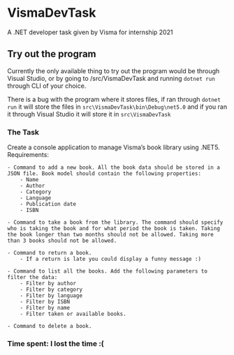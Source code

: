# VismaDevTask

 A .NET developer task given by Visma for internship 2021

## Try out the program

Currently the only available thing to try out the program would be through Visual Studio, or by going to /src/VismaDevTask and running `dotnet run` through CLI of your choice.

There is a bug with the program where it stores files, if ran through `dotnet run` it will store the files in `src\VismaDevTask\bin\Debug\net5.0`
and if you ran it through Visual Studio it will store it in `src\VismaDevTask`

### The Task

Create a console application to manage Visma’s book library using .NET5.
Requirements:

    - Command to add a new book. All the book data should be stored in a JSON file. Book model should contain the following properties:
        - Name
        - Author
        - Category
        - Language
        - Publication date
        - ISBN

    - Command to take a book from the library. The command should specify who is taking the book and for what period the book is taken. Taking the book longer than two months should not be allowed. Taking more than 3 books should not be allowed.
    
    - Command to return a book.
        - If a return is late you could display a funny message :)
    
    - Command to list all the books. Add the following parameters to filter the data:
        - Filter by author
        - Filter by category
        - Filter by language
        - Filter by ISBN
        - Filter by name
        - Filter taken or available books.
    
    - Command to delete a book.

### Time spent: I lost the time :(
